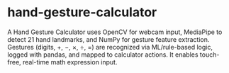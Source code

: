 # hand-gesture-calculator
A Hand Gesture Calculator uses OpenCV for webcam input, MediaPipe to detect 21 hand landmarks, and NumPy for gesture feature extraction. Gestures (digits, +, −, ×, ÷, =) are recognized via ML/rule-based logic, logged with pandas, and mapped to calculator actions. It enables touch-free, real-time math expression input.
